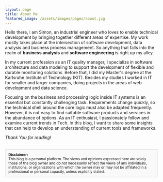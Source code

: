 ```yaml
---
layout: page
title: About Me
featured_image: /assets/images/pages/about.jpg
---
```



Hello there, I am Simon, an industrial engineer who loves to enable technical development by bringing together different areas of expertise. My work mostly takes place at the intersection of software development, data analysis and business process management. So anything that falls into the realm of **business analysis** and **software engineering** is right up my alley. 

In my current profession as an IT quality manager, I specialize in software architecture and data modeling to support the development of flexible and durable monitoring solutions. Before that, I did my Master's degree at the Karlsruhe Institute of Technology (KIT). Besides my studies I worked in IT for smaller and larger companies, doing projects in the areas of web development and data science.  

Focusing on the business and processing logic inside IT systems is an essential but constantly challenging task. Requirements change quickly, so the technical shell around the core logic must also be adapted frequently. However, it is not easy to find suitable software products and services in the abundance of options. As an IT enthusiast, I passionately follow and examine current trends in Tech. In this blog, I want to share some insights that can help to develop an understanding of current tools and frameworks. 

*Thank You for reading!*

<br>

<div style="border: 1px solid #ccc; padding: 10px; background-color: #f9f9f9;">
  <small><strong>Disclaimer:</strong></small>
  <br>
  <small>
  This blog is a personal platform. The views and opinions expressed here are solely those of the blog owner and do not necessarily reflect the views of any individuals, institutions, or organizations with which the owner may or may not be affiliated in a professional or personal capacity, unless explicitly stated.
  </small>
</div>


